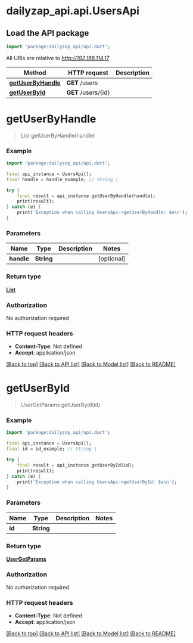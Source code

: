 # dailyzap_api.api.UsersApi

## Load the API package
```dart
import 'package:dailyzap_api/api.dart';
```

All URIs are relative to *http://192.168.114.17*

Method | HTTP request | Description
------------- | ------------- | -------------
[**getUserByHandle**](UsersApi.md#getuserbyhandle) | **GET** /users | 
[**getUserById**](UsersApi.md#getuserbyid) | **GET** /users/{id} | 


# **getUserByHandle**
> List<UserGetParams> getUserByHandle(handle)



### Example
```dart
import 'package:dailyzap_api/api.dart';

final api_instance = UsersApi();
final handle = handle_example; // String | 

try {
    final result = api_instance.getUserByHandle(handle);
    print(result);
} catch (e) {
    print('Exception when calling UsersApi->getUserByHandle: $e\n');
}
```

### Parameters

Name | Type | Description  | Notes
------------- | ------------- | ------------- | -------------
 **handle** | **String**|  | [optional] 

### Return type

[**List<UserGetParams>**](UserGetParams.md)

### Authorization

No authorization required

### HTTP request headers

 - **Content-Type**: Not defined
 - **Accept**: application/json

[[Back to top]](#) [[Back to API list]](../README.md#documentation-for-api-endpoints) [[Back to Model list]](../README.md#documentation-for-models) [[Back to README]](../README.md)

# **getUserById**
> UserGetParams getUserById(id)



### Example
```dart
import 'package:dailyzap_api/api.dart';

final api_instance = UsersApi();
final id = id_example; // String | 

try {
    final result = api_instance.getUserById(id);
    print(result);
} catch (e) {
    print('Exception when calling UsersApi->getUserById: $e\n');
}
```

### Parameters

Name | Type | Description  | Notes
------------- | ------------- | ------------- | -------------
 **id** | **String**|  | 

### Return type

[**UserGetParams**](UserGetParams.md)

### Authorization

No authorization required

### HTTP request headers

 - **Content-Type**: Not defined
 - **Accept**: application/json

[[Back to top]](#) [[Back to API list]](../README.md#documentation-for-api-endpoints) [[Back to Model list]](../README.md#documentation-for-models) [[Back to README]](../README.md)

